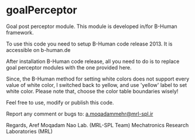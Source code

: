 # goalPerceptor
Goal post perceptor module. This module is developed in/for B-Human framework.

To use this code you need to setup B-Human code release 2013. It is accessible on
		b-human.de

After installation B-Human code release, all you need to do is to replace goal
perceptor modules with the one provided here.

Since, the B-Human method for setting white colors does not support every value
of white color, I switched back to yellow, and use 'yellow' label to set white
color. Please note that, choose the color table boundaries wisely!

Feel free to use, modify or publish this code.

Report any comment or bugs to:
a.moqadammehr@mrl-spl.ir

Regards,
Aref Moqadam
Nao Lab. (MRL-SPL Team)
Mechatronics Research Laboratories (MRL)
